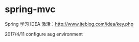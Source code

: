 # spring-mvc
Spring 学习
IDEA 激活：http://www.iteblog.com/idea/key.php

2017/4/11 configure aug environment

